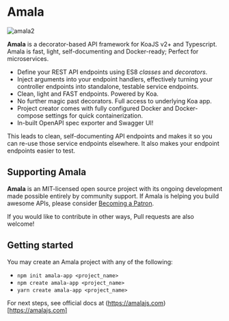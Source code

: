 # Amala
![amala2](https://github.com/iyobo/amala/assets/5804246/acc68a52-1110-4e84-84b3-7529b1f0d354)


**Amala** is a decorator-based API framework for KoaJS v2+ and Typescript.
Amala is fast, light, self-documenting and Docker-ready; Perfect for microservices.

- Define your REST API endpoints using ES8 _classes_ and _decorators_.
- Inject arguments into your endpoint handlers, effectively turning your controller endpoints into standalone, testable service endpoints.
- Clean, light and FAST endpoints. Powered by Koa.
- No further magic past decorators. Full access to underlying Koa app.
- Project creator comes with fully configured Docker and Docker-compose settings for quick containerization.
- In-built OpenAPI spec exporter and Swagger UI!

This leads to clean, self-documenting API endpoints and makes it so you can re-use those service endpoints elsewhere.
It also makes your endpoint endpoints easier to test.

## Supporting Amala

**Amala** is an MIT-licensed open source project with its ongoing development made possible entirely by
community support. If Amala is helping you build
awesome APIs, please consider <a href="https://www.patreon.com/bePatron?u=19661939" data-patreon-widget-type="become-patron-button">Becoming a Patron</a>.

If you would like to contribute in other ways, Pull requests are also welcome!

## Getting started
You may create an Amala project with any of the following:
- `npm init amala-app <project_name>`
- `npm create amala-app <project_name>`
- `yarn create amala-app <project_name>`

For next steps, see official docs at (https://amalajs.com)[https://amalajs.com]
